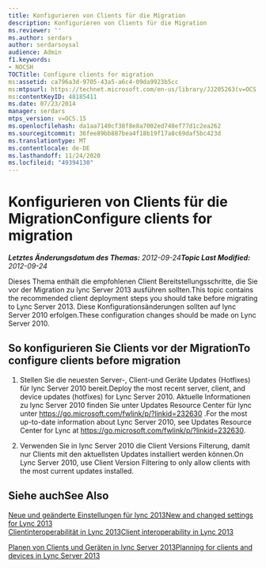 ```yaml
---
title: Konfigurieren von Clients für die Migration
description: Konfigurieren von Clients für die Migration
ms.reviewer: ''
ms.author: serdars
author: serdarsoysal
audience: Admin
f1.keywords:
- NOCSH
TOCTitle: Configure clients for migration
ms:assetid: ca796a3d-9705-43a5-a6c4-09da9923b5cc
ms:mtpsurl: https://technet.microsoft.com/en-us/library/JJ205263(v=OCS.15)
ms:contentKeyID: 48185411
ms.date: 07/23/2014
manager: serdars
mtps_version: v=OCS.15
ms.openlocfilehash: da1aa7140cf38f8e8a7002ed748ef77d1c2ea262
ms.sourcegitcommit: 36fee89bb887bea4f18b19f17a8c69daf5bc423d
ms.translationtype: MT
ms.contentlocale: de-DE
ms.lasthandoff: 11/24/2020
ms.locfileid: "49394130"
---
```

# <a name="configure-clients-for-migration"></a><span data-ttu-id="a5d57-103">Konfigurieren von Clients für die Migration</span><span class="sxs-lookup"><span data-stu-id="a5d57-103">Configure clients for migration</span></span>

<div data-xmlns="http://www.w3.org/1999/xhtml">

<div class="topic" data-xmlns="http://www.w3.org/1999/xhtml" data-msxsl="urn:schemas-microsoft-com:xslt" data-cs="https://msdn.microsoft.com/">

<div data-asp="https://msdn2.microsoft.com/asp">



</div>

<div id="mainSection">

<div id="mainBody"><span data-ttu-id="a5d57-104">

<span> </span></span><span class="sxs-lookup"><span data-stu-id="a5d57-104">

<span> </span></span></span>

<span data-ttu-id="a5d57-105">_**Letztes Änderungsdatum des Themas:** 2012-09-24_</span><span class="sxs-lookup"><span data-stu-id="a5d57-105">_**Topic Last Modified:** 2012-09-24_</span></span>

<span data-ttu-id="a5d57-106">Dieses Thema enthält die empfohlenen Client Bereitstellungsschritte, die Sie vor der Migration zu lync Server 2013 ausführen sollten.</span><span class="sxs-lookup"><span data-stu-id="a5d57-106">This topic contains the recommended client deployment steps you should take before migrating to Lync Server 2013.</span></span> <span data-ttu-id="a5d57-107">Diese Konfigurationsänderungen sollten auf lync Server 2010 erfolgen.</span><span class="sxs-lookup"><span data-stu-id="a5d57-107">These configuration changes should be made on Lync Server 2010.</span></span>

<div>

## <a name="to-configure-clients-before-migration"></a><span data-ttu-id="a5d57-108">So konfigurieren Sie Clients vor der Migration</span><span class="sxs-lookup"><span data-stu-id="a5d57-108">To configure clients before migration</span></span>

1.  <span data-ttu-id="a5d57-109">Stellen Sie die neuesten Server-, Client-und Geräte Updates (Hotfixes) für lync Server 2010 bereit.</span><span class="sxs-lookup"><span data-stu-id="a5d57-109">Deploy the most recent server, client, and device updates (hotfixes) for Lync Server 2010.</span></span> <span data-ttu-id="a5d57-110">Aktuelle Informationen zu lync Server 2010 finden Sie unter Updates Resource Center für lync unter <https://go.microsoft.com/fwlink/p/?linkid=232630> .</span><span class="sxs-lookup"><span data-stu-id="a5d57-110">For the most up-to-date information about Lync Server 2010, see Updates Resource Center for Lync at <https://go.microsoft.com/fwlink/p/?linkid=232630>.</span></span>

2.  <span data-ttu-id="a5d57-111">Verwenden Sie in lync Server 2010 die Client Versions Filterung, damit nur Clients mit den aktuellsten Updates installiert werden können.</span><span class="sxs-lookup"><span data-stu-id="a5d57-111">On Lync Server 2010, use Client Version Filtering to only allow clients with the most current updates installed.</span></span>

</div>

<div>

## <a name="see-also"></a><span data-ttu-id="a5d57-112">Siehe auch</span><span class="sxs-lookup"><span data-stu-id="a5d57-112">See Also</span></span>


[<span data-ttu-id="a5d57-113">Neue und geänderte Einstellungen für lync 2013</span><span class="sxs-lookup"><span data-stu-id="a5d57-113">New and changed settings for Lync 2013</span></span>](lync-server-2013-new-and-changed-settings-for-lync-2013.md)  
[<span data-ttu-id="a5d57-114">Clientinteroperabilität in Lync 2013</span><span class="sxs-lookup"><span data-stu-id="a5d57-114">Client interoperability in Lync 2013</span></span>](lync-server-2013-client-interoperability-in-lync-2013.md)  


[<span data-ttu-id="a5d57-115">Planen von Clients und Geräten in lync Server 2013</span><span class="sxs-lookup"><span data-stu-id="a5d57-115">Planning for clients and devices in Lync Server 2013</span></span>](lync-server-2013-planning-for-clients-and-devices.md)  
  

<span data-ttu-id="a5d57-116"></div>

</div>

<span> </span>

</div>

</div>

</span><span class="sxs-lookup"><span data-stu-id="a5d57-116"></div>

</div>

<span> </span>

</div>

</div>

</span></span></div>

